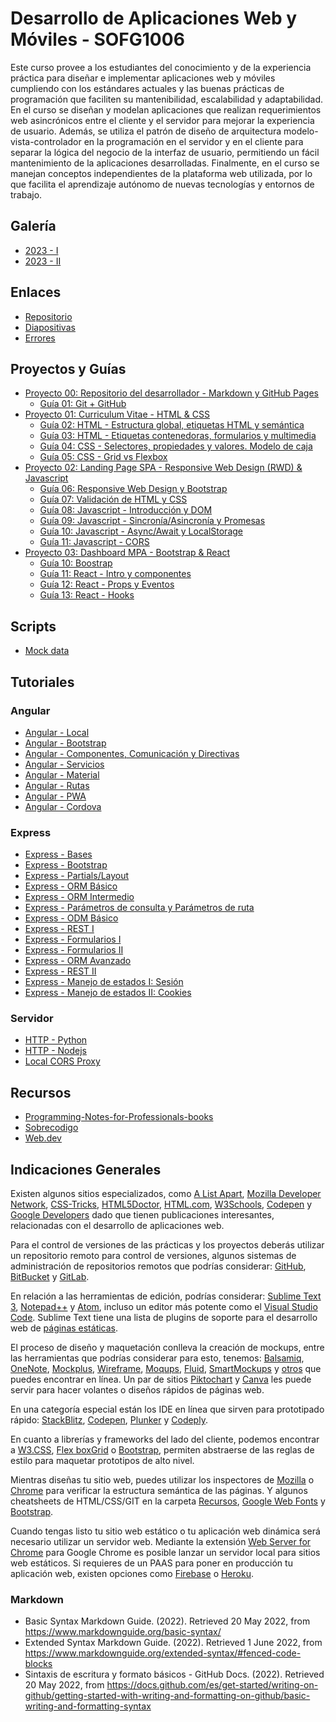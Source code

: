 # Desarrollo de Aplicaciones Web y Móviles - SOFG1006

Este curso provee a los estudiantes del conocimiento y de la experiencia práctica para diseñar e implementar aplicaciones web y móviles cumpliendo con los estándares actuales y las buenas prácticas de programación que faciliten su mantenibilidad, escalabilidad y adaptabilidad. En el curso se diseñan y modelan aplicaciones que realizan requerimientos web asincrónicos entre el cliente y el servidor para mejorar la experiencia de usuario. Además, se utiliza el patrón de diseño de arquitectura modelo-vista-controlador en la programación en el servidor y en el cliente para separar la lógica del negocio de la interfaz de usuario, permitiendo un fácil mantenimiento de la aplicaciones desarrolladas. Finalmente, en el curso se manejan conceptos independientes de la plataforma web utilizada, por lo que facilita el aprendizaje autónomo de nuevas tecnologías y entornos de trabajo.

## Galería

* [2023 - I](galeria/2023/i)
* [2023 - II](galeria/2023/ii)

## Enlaces

* [Repositorio](https://github.com/DAWFIEC/DAWM)
* [Diapositivas](https://espolec-my.sharepoint.com/:f:/g/personal/aavendan_espol_edu_ec/ErXieD191LpMimWk129PcmcBcjKXdMxXe3ECZ2PedWPKJA?e=RGgzOc)
* [Errores](paginas/errores.md)

## Proyectos y Guías

* [Proyecto 00: Repositorio del desarrollador - Markdown y GitHub Pages](proyectos/2024/proyecto00)
    * [Guía 01: Git + GitHub](guias/2024/guia01)
* [Proyecto 01: Curriculum Vitae - HTML & CSS](proyectos/2024/proyecto01)
    * [Guía 02: HTML - Estructura global, etiquetas HTML y semántica](guias/2024/guia02)
    * [Guía 03: HTML - Etiquetas contenedoras, formularios y multimedia](guias/2024/guia03)
    * [Guía 04: CSS - Selectores, propiedades y valores. Modelo de caja](guias/2024/guia04)
    * [Guía 05: CSS - Grid vs Flexbox](guias/2024/guia05)
* [Proyecto 02: Landing Page SPA - Responsive Web Design (RWD) & Javascript](proyectos/2024/proyecto02)
  * [Guía 06: Responsive Web Design y Bootstrap](guias/2024/guia06)
  * [Guía 07: Validación de HTML y CSS](guias/2024/guia07)
  * [Guía 08: Javascript - Introducción y DOM](guias/2024/guia08)
  * [Guía 09: Javascript - Sincronía/Asincronía y Promesas](guias/2024/guia09)
  * [Guía 10: Javascript - Async/Await y LocalStorage](guias/2024/guia10)
  * [Guía 11: Javascript - CORS](guias/2024/guia11)
* [Proyecto 03: Dashboard MPA - Bootstrap & React](proyectos/2024/proyecto03)
  * [Guía 10: Boostrap](guias/2024/guia10)
  * [Guía 11: React - Intro y componentes](guias/2024/guia11)
  * [Guía 12: React - Props y Eventos](guias/2024/guia12)
  * [Guía 13: React - Hooks](guias/2024/guia13)

## Scripts

* [Mock data](tutoriales/mock_data.md)

## Tutoriales

### Angular

* [Angular - Local](tutoriales/angular_local.md)
* [Angular - Bootstrap](tutoriales/angular_bootstrap.md)
* [Angular - Componentes, Comunicación y Directivas](tutoriales/angular_bases.md)
* [Angular - Servicios](tutoriales/angular_servicios.md)
* [Angular - Material](tutoriales/angular_material.md)
* [Angular - Rutas](tutoriales/angular_rutas.md)
* [Angular - PWA](tutoriales/angular_pwa.md)
* [Angular - Cordova](tutoriales/angular_cordova.md)

### Express

* [Express - Bases](tutoriales/express_bases.md)
* [Express - Bootstrap](tutoriales/express_bootstrap.md)
* [Express - Partials/Layout](tutoriales/express_partials.md)
* [Express - ORM Básico](tutoriales/express_ormbasico.md)
* [Express - ORM Intermedio](tutoriales/express_ormintermedio.md)
* [Express - Parámetros de consulta y Parámetros de ruta](tutoriales/express_pcpr.md)
* [Express - ODM Básico](tutoriales/express_odmbasico.md)
* [Express - REST I](tutoriales/express_rest.md)
* [Express - Formularios I](tutoriales/express_forms1.md)
* [Express - Formularios II](tutoriales/express_forms2.md)
* [Express - ORM Avanzado](tutoriales/express_ormavanzado.md)
* [Express - REST II](tutoriales/express_rest2.md)
* [Express - Manejo de estados I: Sesión](tutoriales/express_estados1.md)
* [Express - Manejo de estados II: Cookies](tutoriales/express_estados1.md)

### Servidor

* [HTTP - Python](tutoriales/python.md)
* [HTTP - Nodejs](tutoriales/nodejs.md)
* [Local CORS Proxy](tutoriales/lcp.md)

## Recursos

* [Programming-Notes-for-Professionals-books](https://github.com/bao-vn/Programming-Notes-for-Professionals-books/tree/master/GoalKicker)
* [Sobrecodigo](https://www.instagram.com/sobrecodigo/)
* [Web.dev](https://web.dev/)

## Indicaciones Generales

Existen algunos sitios especializados, como [A List Apart](https://alistapart.com/), [Mozilla Developer Network](https://developer.mozilla.org/es/), [CSS-Tricks](https://css-tricks.com/), [HTML5Doctor](http://html5doctor.com/), [HTML.com](https://html.com/), [W3Schools](https://www.w3schools.com/tags/default.asp), [Codepen](https://codepen.io/) y [Google Developers](https://developers.google.com/web/?hl=es) dado que tienen publicaciones interesantes, relacionadas con el desarrollo de aplicaciones web. 

Para el control de versiones de las prácticas y los proyectos deberás utilizar un repositorio remoto para control de versiones, algunos sistemas de administración de repositorios remotos que podrías considerar: [GitHub](https://github.com/), [BitBucket](https://bitbucket.org/product) y [GitLab](https://about.gitlab.com/).

En relación a las herramientas de edición, podrías considerar: [Sublime Text 3](https://www.sublimetext.com/3), [Notepad++](https://notepad-plus-plus.org/download/v7.5.8.html) y [Atom](https://www.rollapp.com/app/atom), incluso un editor más potente como el [Visual Studio Code](https://code.visualstudio.com/?wt.mc_id=DX_841432). Sublime Text tiene una lista de plugins de soporte para el desarrollo web de [páginas estáticas](https://tutorialzine.com/2016/10/15-awesome-sublime-text-plugins-for-web-development).

El proceso de diseño y maquetación conlleva la creación de mockups, entre las herramientas que podrías considerar para esto, tenemos: [Balsamiq](https://balsamiq.com/), [OneNote](https://support.office.com/en-us/article/use-wireframe-templates-to-design-websites-and-mobile-apps-2d54dc55-f5c4-49a2-85da-d649eb7fc281), [Mockplus](https://www.mockplus.com/?r=trista), [Wireframe](https://wireframe.cc/), [Moqups](https://moqups.com/), [Fluid](https://www.fluidui.com/), [SmartMockups](https://smartmockups.com/) y [otros](https://www.mockplus.com/blog/post/website-mockup) que puedes encontrar en línea. Un par de sitios [Piktochart](https://piktochart.com/) y [Canva](https://www.canva.com/) les puede servir para hacer volantes o diseños rápidos de páginas web.

En una categoría especial están los IDE en línea que sirven para prototipado rápido: [StackBlitz](https://stackblitz.com/), [Codepen](https://codepen.io/), [Plunker](http://plnkr.co/) y [Codeply](https://www.codeply.com/).

En cuanto a librerías y frameworks del lado del cliente, podemos encontrar a [W3.CSS](https://www.w3schools.com/w3css/default.asp), [Flex boxGrid](http://flexboxgrid.com/) o [Bootstrap](https://getbootstrap.com/), permiten abstraerse de las reglas de estilo para maquetar prototipos de alto nivel.

Mientras diseñas tu sitio web, puedes utilizar los inspectores de [Mozilla](https://developer.mozilla.org/es/docs/Tools/Page_Inspector) o [Chrome](https://developers.google.com/web/tools/chrome-devtools/?utm_source=dcc&utm_medium=redirect&utm_campaign=2018Q2) para verificar la estructura semántica de las páginas. Y algunos cheatsheets de HTML/CSS/GIT en la carpeta <a href="/cheatsheets">Recursos</a>, [Google Web Fonts](https://devhints.io/google-webfonts) y [Bootstrap](https://hackerthemes.com/bootstrap-cheatsheet/).

Cuando tengas listo tu sitio web estático o tu aplicación web dinámica será necesario utilizar un servidor web. Mediante la extensión [Web Server for Chrome](https://chrome.google.com/webstore/detail/web-server-for-chrome/ofhbbkphhbklhfoeikjpcbhemlocgigb?hl=en) para Google Chrome es posible lanzar un servidor local para sitios web estáticos. Si requieres de un PAAS para poner en producción tu aplicación web, existen opciones como [Firebase](https://firebase.google.com/docs/hosting/quickstart?authuser=1) o [Heroku](https://www.heroku.com/).

### Markdown

* Basic Syntax Markdown Guide. (2022). Retrieved 20 May 2022, from https://www.markdownguide.org/basic-syntax/
* Extended Syntax Markdown Guide. (2022). Retrieved 1 June 2022, from https://www.markdownguide.org/extended-syntax/#fenced-code-blocks
* Sintaxis de escritura y formato básicos - GitHub Docs. (2022). Retrieved 20 May 2022, from https://docs.github.com/es/get-started/writing-on-github/getting-started-with-writing-and-formatting-on-github/basic-writing-and-formatting-syntax
